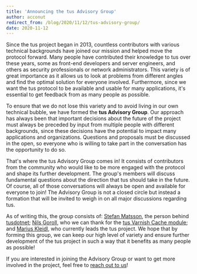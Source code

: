```yaml
---
title: 'Announcing the tus Advisory Group'
author: acconut
redirect_from: /blog/2020/11/12/tus-advisory-group/
date: 2020-11-12
---
```


Since the tus project began in 2013, countless contributors with various
technical backgrounds have joined our mission and helped move the protocol
forward. Many people have contributed their knowledge to tus over these years,
some as front-end developers and server engineers, and others as security
professionals or network administrators. This variety is of great importance as
it allows us to look at problems from different angles and find the optimal
solution for everyone involved. Furthermore, since we want the tus protocol to
be available and usable for many applications, it's essential to get feedback
from as many people as possible.

To ensure that we do not lose this variety and to avoid living in our own
technical bubble, we have formed the **tus Advisory Group**. Our approach has
always been that important decisions about the future of the project must always
be preceded by input from multiple people with different backgrounds, since
these decisions have the potential to impact many applications and
organizations. Questions and proposals must be discussed in the open, so
everyone who is willing to take part in the conversation has the opportunity to
do so.

That's where the tus Advisory Group comes in! It consists of contributors from
the community who would like to be more engaged with the protocol and shape its
further development. The group's members will discuss fundamental questions
about the direction that tus should take in the future. Of course, all of those
conversations will always be open and available for everyone to join! The
Advisory Group is not a closed circle but instead a formation that will be
invited to weigh in on all major discussions regarding tus.

As of writing this, the group consists of:
[Stefan Matsson](https://github.com/smatsson), the person behind
[tusdotnet](https://github.com/tusdotnet/tusdotnet);
[Nils Goroll](https://github.com/nigoroll), who we can thank for the
[tus Varnish Cache module](https://code.uplex.de/uplex-varnish/libvmod-tus); and
[Marius Kleidl](https://github.com/Acconut), who currently leads the tus
project. We hope that by forming this group, we can keep our high level of
variety and ensure further development of the tus project in such a way that it
benefits as many people as possible!

If you are interested in joining the Advisory Group or want to get more involved
in the project, feel free to [reach out to us](/support.html)!
